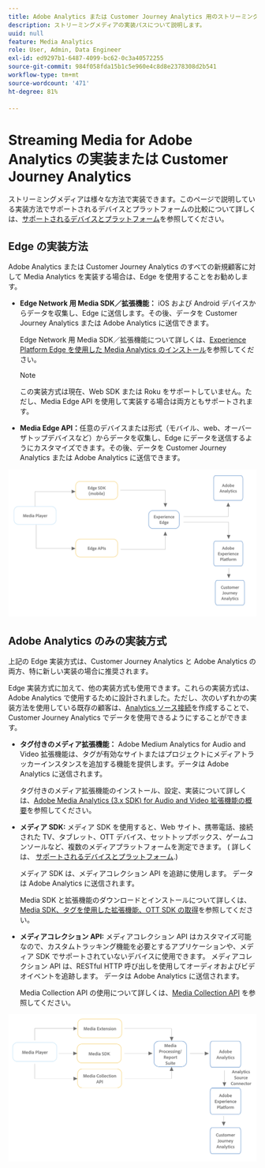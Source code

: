 ```yaml
---
title: Adobe Analytics または Customer Journey Analytics 用のストリーミングメディアの実装
description: ストリーミングメディアの実装パスについて説明します。
uuid: null
feature: Media Analytics
role: User, Admin, Data Engineer
exl-id: ed9297b1-6487-4099-bc62-0c3a40572255
source-git-commit: 984f058fda15b1c5e960e4c8d8e2378308d2b541
workflow-type: tm+mt
source-wordcount: '471'
ht-degree: 81%

---
```


# Streaming Media for Adobe Analytics の実装または Customer Journey Analytics

ストリーミングメディアは様々な方法で実装できます。このページで説明している実装方法でサポートされるデバイスとプラットフォームの比較について詳しくは、[サポートされるデバイスとプラットフォーム](/help/getting-started/supported-devices.md)を参照してください。

## Edge の実装方法

Adobe Analytics または Customer Journey Analytics のすべての新規顧客に対して Media Analytics を実装する場合は、Edge を使用することをお勧めします。

* **Edge Network 用 Media SDK／拡張機能：** iOS および Android デバイスからデータを収集し、Edge に送信します。その後、データを Customer Journey Analytics または Adobe Analytics に送信できます。

  Edge Network 用 Media SDK／拡張機能について詳しくは、[Experience Platform Edge を使用した Media Analytics のインストール](/help/implementation/edge/implementation-edge.md)を参照してください。

  >[!NOTE]
  >
  >この実装方式は現在、Web SDK または Roku をサポートしていません。ただし、Media Edge API を使用して実装する場合は両方ともサポートされます。

* **Media Edge API：**&#x200B;任意のデバイスまたは形式（モバイル、web、オーバーザトップデバイスなど）からデータを収集し、Edge にデータを送信するようにカスタマイズできます。その後、データを Customer Journey Analytics または Adobe Analytics に送信できます。

  <!-- For more information about the Media Edge API, see (link to John's docs when they're ready) -->

![CJA ワークフロー](assets/cja-implementation.png)

## Adobe Analytics のみの実装方式

上記の Edge 実装方式は、Customer Journey Analytics と Adobe Analytics の両方、特に新しい実装の場合に推奨されます。

Edge 実装方式に加えて、他の実装方式も使用できます。これらの実装方式は、Adobe Analytics で使用するために設計されました。ただし、次のいずれかの実装方法を使用している既存の顧客は、[Analytics ソース接続](https://experienceleague.adobe.com/docs/experience-platform/sources/ui-tutorials/create/adobe-applications/analytics.html?lang=ja)を作成することで、Customer Journey Analytics でデータを使用できるようにすることができます。

* **タグ付きのメディア拡張機能：** Adobe Medium Analytics for Audio and Video 拡張機能は、タグが有効なサイトまたはプロジェクトにメディアトラッカーインスタンスを追加する機能を提供します。データは Adobe Analytics に送信されます。

  タグ付きのメディア拡張機能のインストール、設定、実装について詳しくは、[Adobe Media Analytics (3.x SDK) for Audio and Video 拡張機能の概要](https://experienceleague.adobe.com/docs/experience-platform/tags/extensions/client/media-analytics-3x/overview.html?lang=ja)を参照してください。

* **メディア SDK:**  メディア SDK を使用すると、Web サイト、携帯電話、接続された TV、タブレット、OTT デバイス、セットトップボックス、ゲームコンソールなど、複数のメディアプラットフォームを測定できます。 ( 詳しくは、 [サポートされるデバイスとプラットフォーム](/help/getting-started/supported-devices.md).)

  メディア SDK は、メディアコレクション API を追跡に使用します。 データは Adobe Analytics に送信されます。

  Media SDK と拡張機能のダウンロードとインストールについて詳しくは、[Media SDK、タグを使用した拡張機能、OTT SDK の取得](/help/getting-started/download-sdks.md)を参照してください。

* **メディアコレクション API:** メディアコレクション API はカスタマイズ可能なので、カスタムトラッキング機能を必要とするアプリケーションや、メディア SDK でサポートされていないデバイスに使用できます。 メディアコレクション API は、RESTful HTTP 呼び出しを使用してオーディオおよびビデオイベントを追跡します。 データは Adobe Analytics に送信されます。

  Media Collection API の使用について詳しくは、[Media Collection API](media-collection-api/mc-api-overview.md) を参照してください。


![Analytics ワークフロー](assets/analytics-implementation.png)

<!--
(Not sure if we need the following paragraph and graphic. Paragraph is somewhat redundant with the intro paragraph of this article)
Choose the implementation method depending on the supported platforms. Some players are not supported by the Media SDKs or the Adobe Experience Platform Media Extensions. The Media Collection APIs provide a way to support those players. For information on supported devices, see [Supported devices and platforms](/help/getting-started/supported-devices.md).

![Media Flow](media-sdk/assets/choose-media-flow2.png)
-->
